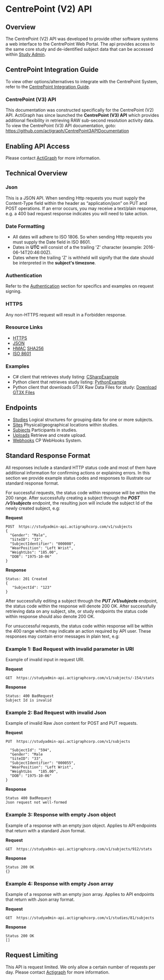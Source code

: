 CentrePoint (V2) API
===============


Overview
-------------------
The CentrePoint (V2) API was developed to provide other software systems a web interface to the CentrePoint Web Portal. The api provides access to the same core study and de-identified subject data that can be accessed within [Study Admin](http://studyadmin.actigraphcorp.com).

CentrePoint Integration Guide
-------------------
To view other options/alternatives to integrate with the CentrePoint System, refer to the [CentrePoint Integration Guide](https://github.com/actigraph/CentrePointIntegrationGuide#centrepoint-system-integration-guide).

### CentrePoint (V3) API
This documentation was constructed specifically for the CentrePoint (V2) API. ActiGraph has since launched the **CentrePoint (V3) API** which provides additional flexibility in retrieving RAW sub-second resolution activity data. To view the CentrePoint (V3) API documentation, goto: https://github.com/actigraph/CentrePoint3APIDocumentation


Enabling API Access
-------------------
Please contact [ActiGraph](https://www.actigraphcorp.com/support/software/) for more information.

Technical Overview
-------------------

### Json

This is a JSON API. When sending Http requests you must supply the Content-Type field within the header as  “application/json” on PUT and POST operations. If an error occurs, you may receive a text/plain response, e.g. a 400 bad   request response indicates you will need to take action.

### Date Formatting
 * All dates will adhere to ISO 1806. So when sending Http requests you must supply the Date field in ISO 8601.
 * Dates in **UTC** will consist of a the trailing 'Z' character (example: 2016-06-14T20:46:00Z).
 * Dates where the trailing 'Z' is withheld will signify that the date should be interpreted in the **subject's timezone**.

### Authentication

 Refer to the [Authentication](https://github.com/actigraph/StudyAdminAPIDocumentation/blob/master/sections/authentication.md) section for specifics and examples on request signing.

### HTTPS

Any non-HTTPS request will result in a Forbidden response.

### Resource Links
* [HTTPS](http://tools.ietf.org/html/rfc2818) 
* [JSON](http://tools.ietf.org/html/rfc4627)
* [HMAC](http://tools.ietf.org/html/rfc2104) [SHA256](http://tools.ietf.org/html/rfc4634)
* [ISO 8601](http://www.w3.org/TR/NOTE-datetime)

### Examples
* C# client that retrieves study listing: [CSharpExample](Examples/CSharpExample.md)
* Python client that retrieves study listing: [PythonExample](Examples/PythonExampleConnectingToAPI.py)
* Python client that downloads GT3X Raw Data Files for study: [Download GT3X Files](Examples/PhythonExample.md)

Endpoints
---------
* [Studies](sections/studies.md) Logical structures for grouping data for one or more subjects.
* [Sites](sections/sites.md) Physical/geographical locations within studies.
* [Subjects](sections/subjects.md) Participants in studies.
* [Uploads](sections/Uploads.md) Retrieve and create upload.
* [Webhooks](sections/Webhooks.md) CP WebHooks System.

Standard Response Format
---------
All responses include a standard HTTP status code and most of them have additional information for confirming actions or explaining errors.  In this section we provide example status codes and responses to illustrate our standard response format.

For successful requests, the status code within response will be within the 200 range.  After successfully creating a subject through the ***POST /v1/subjects*** endpoint, the resulting json will include the subject Id of the newly created subject, e.g:

**Request** 

	POST  https://studyadmin-api.actigraphcorp.com/v1/subjects
	{
	  "Gender": "Male",
	  "SiteID": "33",
	  "SubjectIdentifier": "000008",
	  "WearPosition": "Left Wrist",
	  "WeightLbs": "185.00",
	  "DOB": "1975-10-06"
	}


**Response**

	Status: 201 Created
	{
	   "SubjectId": "123" 
	}

After successfully editing a subject through the ***PUT /v1/subjects*** endpoint, the status code within the response will denote 200 OK. After successfully retrieving data on any subject, site, or study endpoints the status code within response should also denote 200 OK.

For unsuccessful requests, the status code within response will be within the 400 range which may indicate an action required by API user. These responses may contain error messages in plain text, e.g:

### Example 1: Bad Request with invalid parameter in URI

Example of invalid input in request URI.

**Request** 

	GET  https://studyadmin-api.actigraphcorp.com/v1/subjects/-154/stats

**Response**
	
	Status: 400 BadRequest
	Subject Id is invalid

### Example 2: Bad Request with invalid Json

Example of invalid Raw Json content for POST and PUT requests.

**Request** 

	PUT  https://studyadmin-api.actigraphcorp.com/v1/subjects
	
	  "SubjectId": "594",
	  "Gender": "Male 
	  "SiteID": "33",
	  "SubjectIdentifier": "000055",
	  "WearPosition": "Left Wrist",
	  "WeightLbs   "185.00",
	  "DOB": "1975-10-06"
	}

**Response**
	
	Status 400 BadRequest
	Json request not well-formed

### Example 3: Response with empty Json object

Example of a response with an empty json object. Applies to API endpoints that return with a standard Json format. 

**Request** 

	GET  https://studyadmin-api.actigraphcorp.com/v1/subjects/912/stats

**Response**
	
	Status 200 OK
	{}

### Example 4: Response with empty Json array

Example of a response with an empty json array. Applies to API endpoints that return with Json array format.

**Request** 

	GET  https://studyadmin-api.actigraphcorp.com/v1/studies/81/subjects

**Response**
	
	Status 200 OK
	[]



Request Limiting
---------
This API is request limited. We only allow a certain number of requests per day. Please contact [Actigraph](https://actigraphcorp.my.site.com/support/s/contactsupport) for more information.
